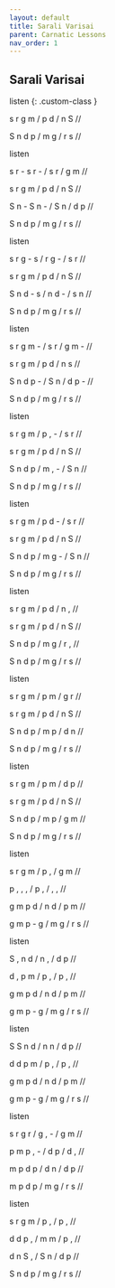```yaml
---
layout: default
title: Sarali Varisai
parent: Carnatic Lessons
nav_order: 1
---
```


## Sarali Varisai

listen 
{: .custom-class }

s   r   g   m   /   p   d   /   n   S   //


S   n   d   p   /   m   g   /   r   s   //



listen

s   r - s   r - /   s   r   /   g   m   //


s   r   g   m   /   p   d   /   n   S   //


S   n - S   n - /   S   n   /   d   p   //


S   n   d   p   /   m   g   /   r   s   //



listen

s   r   g - s   /   r   g - /   s   r   //


s   r   g   m   /   p   d   /   n   S   //


S   n   d - s   /   n   d - /   s   n   //


S   n   d   p   /   m   g   /   r   s   //



listen

s   r   g   m - /   s   r   /   g   m - //


s   r   g   m   /   p   d   /   n   s   //


S   n   d   p - /   S   n   /   d   p - //


S   n   d   p   /   m   g   /   r   s   //



listen

s   r   g   m   /   p   , - /   s   r   //


s   r   g   m   /   p   d   /   n   S   //


S   n   d   p   /   m   , - /   S   n   //


S   n   d   p   /   m   g   /   r   s   //



listen

s   r   g   m   /   p   d - /   s   r   //


s   r   g   m   /   p   d   /   n   S   //


S   n   d   p   /   m   g - /   S   n   //


S   n   d   p   /   m   g   /   r   s   //



listen

s   r   g   m   /   p   d   /   n   ,   //


s   r   g   m   /   p   d   /   n   S   //


S   n   d   p   /   m   g   /   r   ,   //


S   n   d   p   /   m   g   /   r   s   //



listen

s   r   g   m   /   p   m   /   g   r   //


s   r   g   m   /   p   d   /   n   S   //


S   n   d   p   /   m   p   /   d   n   //


S   n   d   p   /   m   g   /   r   s   //



listen

s   r   g   m   /   p   m   /   d   p   //


s   r   g   m   /   p   d   /   n   S   //


S   n   d   p   /   m   p   /   g   m   //


S   n   d   p   /   m   g   /   r   s   //



listen

s   r   g   m   /   p   ,   /   g   m   //


p   ,   ,   ,   /   p   ,   /   ,   ,   //


g   m   p   d   /   n   d   /   p   m   //


g   m   p - g   /   m   g   /   r   s   //



listen

S   ,   n   d   /   n   ,   /   d   p   //


d   ,   p   m   /   p   ,   /   p   ,   //


g   m   p   d   /   n   d   /   p   m   //


g   m   p - g   /   m   g   /   r   s   //



listen

S   S   n   d   /   n   n   /   d   p   //


d   d   p   m   /   p   ,   /   p   ,   //


g   m   p   d   /   n   d   /   p   m   //


g   m   p - g   /   m   g   /   r   s   //



listen

s   r   g   r   /   g   , - /   g   m   //


p   m   p   , - /   d   p   /   d   ,   //


m   p   d   p   /   d   n   /   d   p   //


m   p   d   p   /   m   g   /   r   s   //



listen

s   r   g   m   /   p   ,   /   p   ,   //


d   d   p   ,   /   m   m   /   p   ,   //


d   n   S   ,   /   S   n   /   d   p   //


S   n   d   p   /   m   g   /   r   s   //